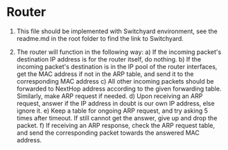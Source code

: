 # Router

1. This file should be implemented with Switchyard environment, see the readme.md in the root folder to find the link to Switchyard.

2. The router will function in the following way:
  a) If the incoming packet's destination IP address is for the router itself, do nothing.
  b) If the incoming packet's destination is in the IP pool of the router interfaces, get the MAC address if not in the ARP table, and send it to the corresponding MAC address
  c) All other incoming packets should be forwarded to NextHop address according to the given forwarding table. Similarly, make ARP request if needed.
  d) Upon receiving an ARP request, answer if the IP address in doubt is our own IP address, else ignore it.
  e) Keep a table for ongoing ARP request, and try asking 5 times after timeout. If still cannot get the answer, give up and drop the packet.
  f) If receiving an ARP response, check the ARP request table, and send the corresponding packet towards the answered MAC address.
 
  

